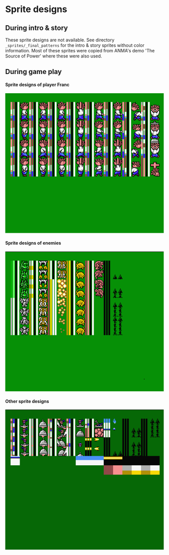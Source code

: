 # Sprite designs

## During intro & story

These sprite designs are not available. See directory `_sprites/_final_patterns` for the intro & story sprites without color information.
Most of these sprites were copied from ANMA's demo 'The Source of Power' where these were also used.


## During game play

#### Sprite designs of player Franc

![game](sprites_Franc.png)

#### Sprite designs of enemies

![game](sprites_enemies.png)

#### Other sprite designs

![game](sprites_game.png)

